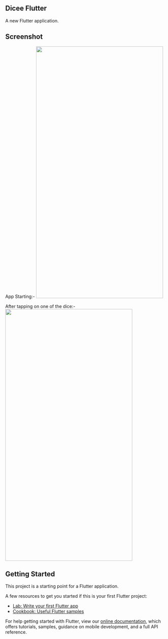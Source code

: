 ## Dicee Flutter

A new Flutter application.

## Screenshot

App Starting:-
<img src= "https://user-images.githubusercontent.com/42904172/119140188-83c12780-ba61-11eb-93d1-b70598acc434.png" width = "400" height = "790">

After tapping on one of the dice:-
<img src= "https://user-images.githubusercontent.com/42904172/119140393-b8cd7a00-ba61-11eb-9289-f88bf92ab01d.png" width = "400" height = "790">


## Getting Started

This project is a starting point for a Flutter application.

A few resources to get you started if this is your first Flutter project:

- [Lab: Write your first Flutter app](https://flutter.dev/docs/get-started/codelab)
- [Cookbook: Useful Flutter samples](https://flutter.dev/docs/cookbook)

For help getting started with Flutter, view our
[online documentation](https://flutter.dev/docs), which offers tutorials,
samples, guidance on mobile development, and a full API reference.

